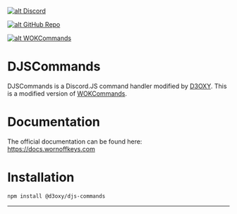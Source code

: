 <a href='http://wornoffkeys.com/discord' target='_blank'>![alt Discord](https://img.shields.io/discord/464316540490088448?color=7289da&logo=discord&logoColor=white)</a> 

<a href='https://github.com/D3OXY/' target='_blank'>![alt GitHub Repo](https://img.shields.io/github/stars/D3OXY/djs-commands?style=social)</a>

<a href='https://nodei.co/npm/@d3oxy/djs-commands/' target='_blank'>![alt WOKCommands](https://nodei.co/npm/@d3oxy/djs-commands.png)</a>

# DJSCommands

DJSCommands is a Discord.JS command handler modified by [D3OXY](https://deoxy.dev).
This is a modified version of [WOKCommands](https://www.npmjs.com/package/wokcommands).

# Documentation

The official documentation can be found here: https://docs.wornoffkeys.com

# Installation

```bash
npm install @d3oxy/djs-commands
```

---